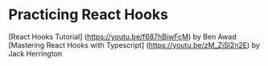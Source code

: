 # Practicing React Hooks

[React Hooks Tutorial] (https://youtu.be/f687hBjwFcM) by Ben Awad
[Mastering React Hooks with Typescript] (https://youtu.be/zM_ZiSl2n2E) by Jack Herrington